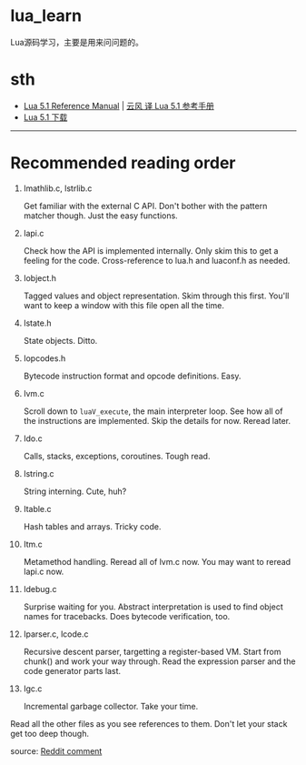 # lua_learn

Lua源码学习，主要是用来问问题的。

# sth
- [Lua 5.1 Reference Manual](http://www.lua.org/manual/5.1/) | [云风 译 Lua 5.1 参考手册](http://www.codingnow.com/2000/download/lua_manual.html)
- [Lua 5.1 下载](http://www.lua.org/versions.html#5.1)

---

# Recommended reading order

 1. lmathlib.c, lstrlib.c
   
    Get familiar with the external C API. Don't bother with the pattern
    matcher though. Just the easy functions.

 2. lapi.c
   
    Check how the API is implemented internally. Only skim this to get
    a feeling for the code. Cross-reference to lua.h and luaconf.h as
    needed.

 3. lobject.h

    Tagged values and object representation. Skim through this
    first. You'll want to keep a window with this file open all the
    time.

 4. lstate.h

    State objects. Ditto.

 5. lopcodes.h

    Bytecode instruction format and opcode definitions. Easy.

 6. lvm.c

    Scroll down to `luaV_execute`, the main interpreter loop. See how
    all of the instructions are implemented. Skip the details for
    now. Reread later.

 7. ldo.c

    Calls, stacks, exceptions, coroutines. Tough read.

 8. lstring.c

    String interning. Cute, huh?

 9. ltable.c

    Hash tables and arrays. Tricky code.

10. ltm.c

    Metamethod handling. Reread all of lvm.c now. You may want to reread lapi.c now.

11. ldebug.c

    Surprise waiting for you. Abstract interpretation is used to find
    object names for tracebacks. Does bytecode verification, too.

12. lparser.c, lcode.c
    
    Recursive descent parser, targetting a register-based VM. Start
    from chunk() and work your way through. Read the expression parser
    and the code generator parts last.

13. lgc.c

    Incremental garbage collector. Take your time.

Read all the other files as you see references to them. Don't let your
stack get too deep though.

source: [Reddit comment](http://www.reddit.com/comments/63hth/ask_reddit_which_oss_codebases_out_there_are_so/c02pxbp)

